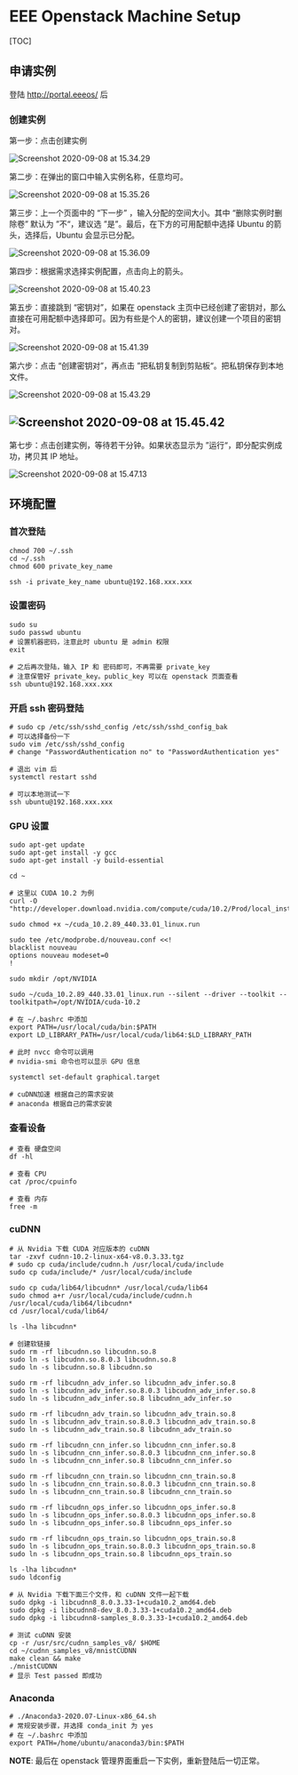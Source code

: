 

# EEE Openstack Machine Setup

[TOC]

## 申请实例

登陆 http://portal.eeeos/ 后

### 创建实例

第一步：点击创建实例

![Screenshot 2020-09-08 at 15.34.29](Screenshot%202020-09-08%20at%2015.34.29.png)

第二步：在弹出的窗口中输入实例名称，任意均可。

![Screenshot 2020-09-08 at 15.35.26](Screenshot%202020-09-08%20at%2015.35.26.png)



第三步：上一个页面中的 “下一步” ，输入分配的空间大小。其中 “删除实例时删除卷” 默认为 ”不“，建议选 ”是”。最后，在下方的可用配额中选择 Ubuntu 的箭头，选择后，Ubuntu 会显示已分配。

![Screenshot 2020-09-08 at 15.36.09](Screenshot%202020-09-08%20at%2015.36.09.png)

第四步：根据需求选择实例配置，点击向上的箭头。

![Screenshot 2020-09-08 at 15.40.23](Screenshot%202020-09-08%20at%2015.40.23.png)



第五步：直接跳到 “密钥对”，如果在 openstack 主页中已经创建了密钥对，那么直接在可用配额中选择即可。因为有些是个人的密钥，建议创建一个项目的密钥对。

![Screenshot 2020-09-08 at 15.41.39](Screenshot%202020-09-08%20at%2015.41.39.png)

第六步：点击 “创建密钥对”，再点击 ”把私钥复制到剪贴板“。把私钥保存到本地文件。

![Screenshot 2020-09-08 at 15.43.29](Screenshot%202020-09-08%20at%2015.43.29.png)

## ![Screenshot 2020-09-08 at 15.45.42](Screenshot%202020-09-08%20at%2015.45.42.png)

第七步：点击创建实例，等待若干分钟。如果状态显示为 ”运行“，即分配实例成功，拷贝其 IP 地址。

 ![Screenshot 2020-09-08 at 15.47.13](Screenshot%202020-09-08%20at%2015.47.13.png)

## 环境配置

### 首次登陆

```shell
chmod 700 ~/.ssh
cd ~/.ssh
chmod 600 private_key_name

ssh -i private_key_name ubuntu@192.168.xxx.xxx
```

### 设置密码

```shell
sudo su
sudo passwd ubuntu
# 设置机器密码，注意此时 ubuntu 是 admin 权限
exit

# 之后再次登陆，输入 IP 和 密码即可，不再需要 private_key
# 注意保管好 private_key。public_key 可以在 openstack 页面查看
ssh ubuntu@192.168.xxx.xxx
```

### 开启 ssh 密码登陆

```shell
# sudo cp /etc/ssh/sshd_config /etc/ssh/sshd_config_bak 
# 可以选择备份一下
sudo vim /etc/ssh/sshd_config
# change "PasswordAuthentication no" to "PasswordAuthentication yes"

# 退出 vim 后
systemctl restart sshd

# 可以本地测试一下
ssh ubuntu@192.168.xxx.xxx
```

### GPU 设置

```shell
sudo apt-get update
sudo apt-get install -y gcc
sudo apt-get install -y build-essential

cd ~

# 这里以 CUDA 10.2 为例
curl -O "http://developer.download.nvidia.com/compute/cuda/10.2/Prod/local_installers/cuda_10.2.89_440.33.01_linux.run"

sudo chmod +x ~/cuda_10.2.89_440.33.01_linux.run

sudo tee /etc/modprobe.d/nouveau.conf <<!
blacklist nouveau
options nouveau modeset=0
!

sudo mkdir /opt/NVIDIA

sudo ~/cuda_10.2.89_440.33.01_linux.run --silent --driver --toolkit --toolkitpath=/opt/NVIDIA/cuda-10.2

# 在 ~/.bashrc 中添加
export PATH=/usr/local/cuda/bin:$PATH
export LD_LIBRARY_PATH=/usr/local/cuda/lib64:$LD_LIBRARY_PATH

# 此时 nvcc 命令可以调用
# nvidia-smi 命令也可以显示 GPU 信息

systemctl set-default graphical.target

# cuDNN加速 根据自己的需求安装
# anaconda 根据自己的需求安装
```

### 查看设备

```shell
# 查看 硬盘空间
df -hl

# 查看 CPU
cat /proc/cpuinfo

# 查看 内存
free -m
```

### cuDNN

```shell
# 从 Nvidia 下载 CUDA 对应版本的 cuDNN
tar -zxvf cudnn-10.2-linux-x64-v8.0.3.33.tgz
# sudo cp cuda/include/cudnn.h /usr/local/cuda/include
sudo cp cuda/include/* /usr/local/cuda/include

sudo cp cuda/lib64/libcudnn* /usr/local/cuda/lib64
sudo chmod a+r /usr/local/cuda/include/cudnn.h /usr/local/cuda/lib64/libcudnn*
cd /usr/local/cuda/lib64/

ls -lha libcudnn*

# 创建软链接
sudo rm -rf libcudnn.so libcudnn.so.8
sudo ln -s libcudnn.so.8.0.3 libcudnn.so.8
sudo ln -s libcudnn.so.8 libcudnn.so

sudo rm -rf libcudnn_adv_infer.so libcudnn_adv_infer.so.8
sudo ln -s libcudnn_adv_infer.so.8.0.3 libcudnn_adv_infer.so.8
sudo ln -s libcudnn_adv_infer.so.8 libcudnn_adv_infer.so

sudo rm -rf libcudnn_adv_train.so libcudnn_adv_train.so.8
sudo ln -s libcudnn_adv_train.so.8.0.3 libcudnn_adv_train.so.8
sudo ln -s libcudnn_adv_train.so.8 libcudnn_adv_train.so

sudo rm -rf libcudnn_cnn_infer.so libcudnn_cnn_infer.so.8
sudo ln -s libcudnn_cnn_infer.so.8.0.3 libcudnn_cnn_infer.so.8
sudo ln -s libcudnn_cnn_infer.so.8 libcudnn_cnn_infer.so

sudo rm -rf libcudnn_cnn_train.so libcudnn_cnn_train.so.8
sudo ln -s libcudnn_cnn_train.so.8.0.3 libcudnn_cnn_train.so.8
sudo ln -s libcudnn_cnn_train.so.8 libcudnn_cnn_train.so

sudo rm -rf libcudnn_ops_infer.so libcudnn_ops_infer.so.8
sudo ln -s libcudnn_ops_infer.so.8.0.3 libcudnn_ops_infer.so.8
sudo ln -s libcudnn_ops_infer.so.8 libcudnn_ops_infer.so

sudo rm -rf libcudnn_ops_train.so libcudnn_ops_train.so.8
sudo ln -s libcudnn_ops_train.so.8.0.3 libcudnn_ops_train.so.8
sudo ln -s libcudnn_ops_train.so.8 libcudnn_ops_train.so

ls -lha libcudnn*
sudo ldconfig

# 从 Nvidia 下载下面三个文件，和 cuDNN 文件一起下载
sudo dpkg -i libcudnn8_8.0.3.33-1+cuda10.2_amd64.deb
sudo dpkg -i libcudnn8-dev_8.0.3.33-1+cuda10.2_amd64.deb
sudo dpkg -i libcudnn8-samples_8.0.3.33-1+cuda10.2_amd64.deb

# 测试 cuDNN 安装
cp -r /usr/src/cudnn_samples_v8/ $HOME
cd ~/cudnn_samples_v8/mnistCUDNN
make clean && make
./mnistCUDNN
# 显示 Test passed 即成功
```

### Anaconda

```shell
# ./Anaconda3-2020.07-Linux-x86_64.sh
# 常规安装步骤，并选择 conda_init 为 yes
# 在 ~/.bashrc 中添加
export PATH=/home/ubuntu/anaconda3/bin:$PATH
```

**NOTE**: 最后在 openstack 管理界面重启一下实例，重新登陆后一切正常。

